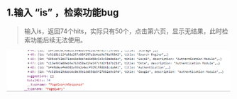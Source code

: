 ##  1.输入 “is” ，检索功能bug
> 输入is，返回74个hits，实际只有50个，点击第六页，显示无结果，此时检索功能后续无法使用。

![image-20220905102514631](./assets/image-20220905102514631.png)